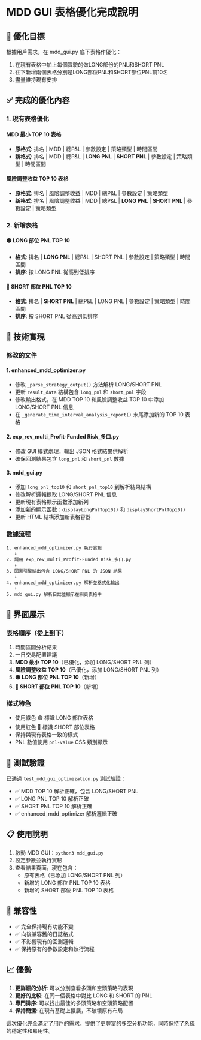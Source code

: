 # MDD GUI 表格優化完成說明

## 🎯 優化目標

根據用戶需求，在 mdd_gui.py 底下表格作優化：
1. 在現有表格中加上每個實驗的做LONG部份的PNL和SHORT PNL
2. 往下新增兩個表格分別是LONG部位PNL和SHORT部位PNL前10名
3. 盡量維持現有安排

## ✅ 完成的優化內容

### 1. 現有表格優化

#### MDD 最小 TOP 10 表格
- **原格式**: 排名 | MDD | 總P&L | 參數設定 | 策略類型 | 時間區間
- **新格式**: 排名 | MDD | 總P&L | **LONG PNL** | **SHORT PNL** | 參數設定 | 策略類型 | 時間區間

#### 風險調整收益 TOP 10 表格
- **原格式**: 排名 | 風險調整收益 | MDD | 總P&L | 參數設定 | 策略類型
- **新格式**: 排名 | 風險調整收益 | MDD | 總P&L | **LONG PNL** | **SHORT PNL** | 參數設定 | 策略類型

### 2. 新增表格

#### 🟢 LONG 部位 PNL TOP 10
- **格式**: 排名 | **LONG PNL** | 總P&L | SHORT PNL | 參數設定 | 策略類型 | 時間區間
- **排序**: 按 LONG PNL 從高到低排序

#### 🔴 SHORT 部位 PNL TOP 10
- **格式**: 排名 | **SHORT PNL** | 總P&L | LONG PNL | 參數設定 | 策略類型 | 時間區間
- **排序**: 按 SHORT PNL 從高到低排序

## 🔧 技術實現

### 修改的文件

#### 1. enhanced_mdd_optimizer.py
- 修改 `_parse_strategy_output()` 方法解析 LONG/SHORT PNL
- 更新 `result_data` 結構包含 `long_pnl` 和 `short_pnl` 字段
- 修改輸出格式，在 MDD TOP 10 和風險調整收益 TOP 10 中添加 LONG/SHORT PNL 信息
- 在 `_generate_time_interval_analysis_report()` 末尾添加新的 TOP 10 表格

#### 2. exp_rev_multi_Profit-Funded Risk_多口.py
- 修改 GUI 模式處理，輸出 JSON 格式結果供解析
- 確保回測結果包含 `long_pnl` 和 `short_pnl` 數據

#### 3. mdd_gui.py
- 添加 `long_pnl_top10` 和 `short_pnl_top10` 到解析結果結構
- 修改解析邏輯提取 LONG/SHORT PNL 信息
- 更新現有表格顯示函數添加新列
- 添加新的顯示函數：`displayLongPnlTop10()` 和 `displayShortPnlTop10()`
- 更新 HTML 結構添加新表格容器

### 數據流程

```
1. enhanced_mdd_optimizer.py 執行實驗
   ↓
2. 調用 exp_rev_multi_Profit-Funded Risk_多口.py
   ↓
3. 回測引擎輸出包含 LONG/SHORT PNL 的 JSON 結果
   ↓
4. enhanced_mdd_optimizer.py 解析並格式化輸出
   ↓
5. mdd_gui.py 解析日誌並顯示在網頁表格中
```

## 🎨 界面展示

### 表格順序（從上到下）
1. 時間區間分析結果
2. 一日交易配置建議
3. **MDD 最小 TOP 10**（已優化，添加 LONG/SHORT PNL 列）
4. **風險調整收益 TOP 10**（已優化，添加 LONG/SHORT PNL 列）
5. **🟢 LONG 部位 PNL TOP 10**（新增）
6. **🔴 SHORT 部位 PNL TOP 10**（新增）

### 樣式特色
- 使用綠色 🟢 標識 LONG 部位表格
- 使用紅色 🔴 標識 SHORT 部位表格
- 保持與現有表格一致的樣式
- PNL 數值使用 `pnl-value` CSS 類別顯示

## 🧪 測試驗證

已通過 `test_mdd_gui_optimization.py` 測試驗證：
- ✅ MDD TOP 10 解析正確，包含 LONG/SHORT PNL
- ✅ LONG PNL TOP 10 解析正確
- ✅ SHORT PNL TOP 10 解析正確
- ✅ enhanced_mdd_optimizer 解析邏輯正確

## 📋 使用說明

1. 啟動 MDD GUI：`python3 mdd_gui.py`
2. 設定參數並執行實驗
3. 查看結果頁面，現在包含：
   - 原有表格（已添加 LONG/SHORT PNL 列）
   - 新增的 LONG 部位 PNL TOP 10 表格
   - 新增的 SHORT 部位 PNL TOP 10 表格

## 🔄 兼容性

- ✅ 完全保持現有功能不變
- ✅ 向後兼容舊的日誌格式
- ✅ 不影響現有的回測邏輯
- ✅ 保持原有的參數設定和執行流程

## 📈 優勢

1. **更詳細的分析**: 可以分別查看多頭和空頭策略的表現
2. **更好的比較**: 在同一個表格中對比 LONG 和 SHORT 的 PNL
3. **專門排序**: 可以找出最佳的多頭策略和空頭策略配置
4. **保持簡潔**: 在現有基礎上擴展，不破壞原有布局

這次優化完全滿足了用戶的需求，提供了更豐富的多空分析功能，同時保持了系統的穩定性和易用性。
